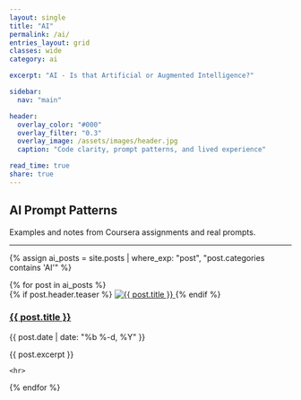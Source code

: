 ```yaml
---
layout: single
title: "AI"
permalink: /ai/
entries_layout: grid
classes: wide
category: ai

excerpt: "AI - Is that Artificial or Augmented Intelligence?"

sidebar:
  nav: "main"

header:
  overlay_color: "#000"
  overlay_filter: "0.3"
  overlay_image: /assets/images/header.jpg
  caption: "Code clarity, prompt patterns, and lived experience"

read_time: true
share: true
---
```


## AI Prompt Patterns
Examples and notes from Coursera assignments and real prompts.

<hr>

{% assign ai_posts = site.posts | where_exp: "post", "post.categories contains 'AI'" %}
<div class="recent-posts-grid">
  {% for post in ai_posts %}
    <div class="recent-post-card">
      {% if post.header.teaser %}
        <a href="{{ post.url | relative_url }}">
          <img src="{{ post.header.teaser | relative_url }}" alt="{{ post.title }}" class="recent-post-image">
        </a>
      {% endif %}
      <div class="recent-post-text">
        <h3><a href="{{ post.url | relative_url }}">{{ post.title }}</a></h3>
        <p class="recent-post-date">{{ post.date | date: "%b %-d, %Y" }}</p>
        <p class="recent-post-excerpt">{{ post.excerpt }}</p>
      </div>
    </div>

    <hr>

  {% endfor %}
</div>


